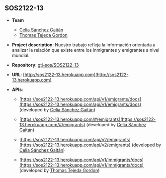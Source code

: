 ## SOS2122-13

- **Team**
  - [Celia Sánchez Gaitán](https://github.com/celiasg21)
  - [Thomas Tejeda Gordon](https://github.com/ThomasTejGor)
 
- **Project description**: Nuestro trabajo refleja la información orientada a analizar la relación que existe entre los inmigrantes y emigrantes a nivel mundial.
- **Repository**: [gti-sos/SOS2122-13](https://github.com/gti-sos/SOS2122-13)
- **URL**: [http://sos2122-13.herokuapp.com](http://sos2122-13.herokuapp.com)
-  **APIs**:

    - [https://sos2122-13.herokuapp.com/api/v1/emigrants/docs](https://sos2122-13.herokuapp.com/api/v1/emigrants/docs) (developed by [Celia Sánchez Gaitán](https://github.com/celiasg21))
    - [https://sos2122-13.herokuapp.com/#/emigrants](https://sos2122-13.herokuapp.com/#/emigrants) (developed by [Celia Sánchez Gaitán](https://github.com/celiasg21))
    - [https://sos2122-13.herokuapp.com/api/v2/emigrants](https://sos2122-13.herokuapp.com/api/v2/emigrants) (developed by [Celia Sánchez Gaitán](https://github.com/celiasg21))
    



    - [https://sos2122-13.herokuapp.com/api/v1/immigrants/docs](https://sos2122-13.herokuapp.com/api/v1/immigrants/docs) (developed by [Thomas Tejeda Gordon](https://github.com/ThomasTejGor))
    